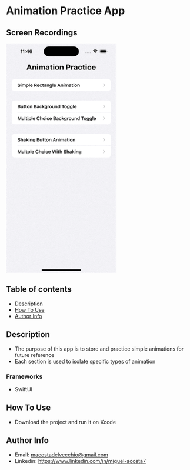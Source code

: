 # Animation Practice App
## Screen Recordings
<img src="https://github.com/MiguelAcostaDelVecchio/AnimationPractice/blob/main/Gifs/AnimationPracticeGif.gif" width="300" height="624" />

## Table of contents
- [Description](https://github.com/MiguelAcostaDelVecchio/QuizApp/edit/main/README.md#description)
- [How To Use](https://github.com/MiguelAcostaDelVecchio/QuizApp/edit/main/README.md#how-to-use)
- [Author Info](https://github.com/MiguelAcostaDelVecchio/QuizApp/edit/main/README.md#author-info)
## Description
- The purpose of this app is to store and practice simple animations for future reference
- Each section is used to isolate specific types of animation
### Frameworks
- SwiftUI
## How To Use
- Download the project and run it on Xcode
## Author Info
- Email: macostadelvecchio@gmail.com
- Linkedin: https://www.linkedin.com/in/miguel-acosta7
